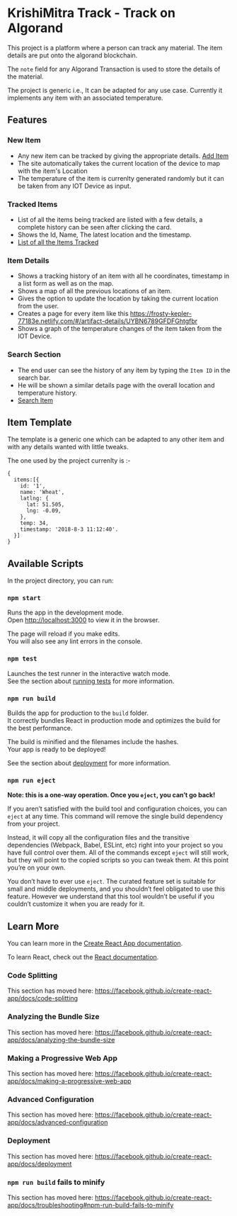 # KrishiMitra Track - Track on Algorand

This project is a platform where a person can track any material. The item details are put onto the algorand blockchain.

The `note` field for any Algorand Transaction is used to store the details of the material.

The project is generic i.e., It can be adapted for any use case. Currently it implements any item with an associated temperature.

## Features

### New Item
- Any new item can be tracked by giving the appropriate details. [Add Item](https://frosty-kepler-77183e.netlify.com/#/new-artifact)
- The site automatically takes the current location of the device to map with the item's Location
- The temperature of the item is currenlty generated randomly but it can be taken from any IOT Device as input.

### Tracked Items

- List of all the items being tracked are listed with a few details, a complete history can be seen after clicking the card.
- Shows the Id, Name, The latest location and the timestamp.
- [List of all the Items Tracked](https://frosty-kepler-77183e.netlify.com/)

### Item Details

- Shows a tracking history of an item with all he coordinates, timestamp in a list form as well as on the map.
- Shows a map of all the previous locations of an item.
- Gives the option to update the location by taking the current location from the user.
- Creates a page for every item like this https://frosty-kepler-77183e.netlify.com/#/artifact-details/UYBN6789GFDFGhtgfbr
- Shows a graph of the temperature changes of the item taken from the IOT Device.

### Search Section

- The end user can see the history of any item by typing the `Item ID` in the search bar.
- He will be shown a similar details page with the overall location and temperature history.
- [Search Item](https://frosty-kepler-77183e.netlify.com/#/search)

## Item Template

The template is a generic one which can be adapted to any other item and with any details wanted with little tweaks.

The one used by the project currenlty is :- 

```
{
  items:[{
    id: '1',
    name: 'Wheat',
    latlng: {
      lat: 51.505,
      lng: -0.09,
    },
    temp: 34,
    timestamp: '2018-8-3 11:12:40'.
  }]
}
```

## Available Scripts

In the project directory, you can run:

### `npm start`

Runs the app in the development mode.<br>
Open [http://localhost:3000](http://localhost:3000) to view it in the browser.

The page will reload if you make edits.<br>
You will also see any lint errors in the console.

### `npm test`

Launches the test runner in the interactive watch mode.<br>
See the section about [running tests](https://facebook.github.io/create-react-app/docs/running-tests) for more information.

### `npm run build`

Builds the app for production to the `build` folder.<br>
It correctly bundles React in production mode and optimizes the build for the best performance.

The build is minified and the filenames include the hashes.<br>
Your app is ready to be deployed!

See the section about [deployment](https://facebook.github.io/create-react-app/docs/deployment) for more information.

### `npm run eject`

**Note: this is a one-way operation. Once you `eject`, you can’t go back!**

If you aren’t satisfied with the build tool and configuration choices, you can `eject` at any time. This command will remove the single build dependency from your project.

Instead, it will copy all the configuration files and the transitive dependencies (Webpack, Babel, ESLint, etc) right into your project so you have full control over them. All of the commands except `eject` will still work, but they will point to the copied scripts so you can tweak them. At this point you’re on your own.

You don’t have to ever use `eject`. The curated feature set is suitable for small and middle deployments, and you shouldn’t feel obligated to use this feature. However we understand that this tool wouldn’t be useful if you couldn’t customize it when you are ready for it.

## Learn More

You can learn more in the [Create React App documentation](https://facebook.github.io/create-react-app/docs/getting-started).

To learn React, check out the [React documentation](https://reactjs.org/).

### Code Splitting

This section has moved here: https://facebook.github.io/create-react-app/docs/code-splitting

### Analyzing the Bundle Size

This section has moved here: https://facebook.github.io/create-react-app/docs/analyzing-the-bundle-size

### Making a Progressive Web App

This section has moved here: https://facebook.github.io/create-react-app/docs/making-a-progressive-web-app

### Advanced Configuration

This section has moved here: https://facebook.github.io/create-react-app/docs/advanced-configuration

### Deployment

This section has moved here: https://facebook.github.io/create-react-app/docs/deployment

### `npm run build` fails to minify

This section has moved here: https://facebook.github.io/create-react-app/docs/troubleshooting#npm-run-build-fails-to-minify

